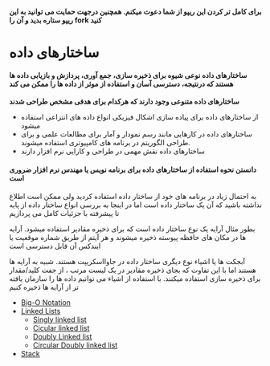 **برای کامل تر کردن این ریپو از شما دعوت میکنم. همچنین درجهت حمایت می توانید به این ریپو ستاره بدید و آن را fork کنید**

# ساختارهای داده

#### ساختارهای داده نوعی شیوه برای ذخیره سازی، جمع آوری، پردازش و بازیابی داده ها هستند که درنتیجه، دسترسی آسان و استفاده از موثر از داده ها را ممکن می کند


**ساختارهای داده متنوعی وجود دارند که هرکدام برای هدفی مشخص طراحی شدند**

-  از ساختارهای داده برای پیاده سازی اشکال فیزیکی انواع داده های انتزاعی استفاده میشود
- ساختارهای داده در کارهایی مانند رسم نمودار و آمار برای مطالعات علمی و برای طراحی الگوریتم در برنامه های کامپیوتری استفاده میشوند.
- ساختارهای داده نقش مهمی در طراحی و کارایی نرم افزار دارند

#### دانستن نحوه استفاده از ساختارهای داده برای برنامه نویس یا مهندس نرم افزار ضروری است


به احتمال زیاد در برنامه های خود از ساختار داده استفاده کردید ولی ممکن است اطلاع نداشته باشید که آن یک ساختار داده است اما در اینجا به بررسی انواع ساختار داده از پایه تا پیشرفته با جزئیات کامل می پردازیم

بطور مثال آرایه یک نوع ساختار داده است که برای ذخیره مقادیر استفاده میشود. آرایه ها در مکان های حافظه پیوسته ذخیره میشوند و هر آیتم از طریق شماره موقعیت یا ایندکس آن قابل دسترسی است


آبجکت ها یا اشیاء نوع دیگری ساختار داده در جاوااسکریپت هستند. شبیه به آرایه ها هستند اما با این تفاوت که بجای ذخیره مقادیر در یک لیست مرتب ، از جفت کلید/مقدار برای ذخیره سازی استفاده میکنند. با استفاده از اشیاء می توانیم داده ها را سازمان یافته تر از آرایه ها ذخیره کنیم


- [Big-O Notation](https://github.com/mmdzov/data-structure/blob/main/src/1.Big-O-Notation/FA-README.md)
- [Linked Lists](https://github.com/mmdzov/data-structure/blob/main/src/2.Linked-List/FA-README.md)
  - [Singly linked list](https://github.com/mmdzov/data-structure/blob/main/src/2.Linked-List/2_1.Singly-Linked-List/FA-README.md)
  - [Cicular linked list](https://github.com/mmdzov/data-structure/blob/main/src/2.Linked-List/2_2.Circular-Linked-List/FA-README.md)
  - [Doubly Linked list](https://github.com/mmdzov/data-structure/blob/main/src/2.Linked-List/2_3.Doubly-Linked-List/FA-README.md)
  - [Circular Doubly linked list](https://github.com/mmdzov/data-structure/blob/main/src/2.Linked-List/2_4.Circular-Doubly-Linked-List/FA-README.md)
- [Stack](https://github.com/mmdzov/data-structure/blob/main/src/3.Stack/FA-README.md)
